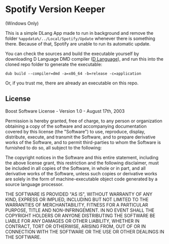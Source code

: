 # Spotify Version Keeper

(Windows Only)

This is a simple DLang App made to run in background and remove the folder
```%appdata%/../Local/Spotify/Update``` whenever there is something there.
Because of that, Spotify are unable to run its automatic update.

You can check the sources and build the executable yourself by downloading D Language DMD compiler ([D Language](https://dlang.org/download.html#dmd)), and run this into the cloned repo folder to generate the executable:

```dub build --compiler=dmd -a=x86_64 -b=release -c=application```

Or, if you trust me, there are already an executable on this repo.

## License

Boost Software License - Version 1.0 - August 17th, 2003

Permission is hereby granted, free of charge, to any person or organization
obtaining a copy of the software and accompanying documentation covered by
this license (the "Software") to use, reproduce, display, distribute,
execute, and transmit the Software, and to prepare derivative works of the
Software, and to permit third-parties to whom the Software is furnished to
do so, all subject to the following:

The copyright notices in the Software and this entire statement, including
the above license grant, this restriction and the following disclaimer,
must be included in all copies of the Software, in whole or in part, and
all derivative works of the Software, unless such copies or derivative
works are solely in the form of machine-executable object code generated by
a source language processor.

THE SOFTWARE IS PROVIDED "AS IS", WITHOUT WARRANTY OF ANY KIND, EXPRESS OR
IMPLIED, INCLUDING BUT NOT LIMITED TO THE WARRANTIES OF MERCHANTABILITY,
FITNESS FOR A PARTICULAR PURPOSE, TITLE AND NON-INFRINGEMENT. IN NO EVENT
SHALL THE COPYRIGHT HOLDERS OR ANYONE DISTRIBUTING THE SOFTWARE BE LIABLE
FOR ANY DAMAGES OR OTHER LIABILITY, WHETHER IN CONTRACT, TORT OR OTHERWISE,
ARISING FROM, OUT OF OR IN CONNECTION WITH THE SOFTWARE OR THE USE OR OTHER
DEALINGS IN THE SOFTWARE.
